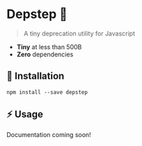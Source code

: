 # Depstep 👻

> A tiny deprecation utility for Javascript

* **Tiny** at less than 500B
* **Zero** dependencies


## 🔧 Installation

```
npm install --save depstep
```


## ⚡️ Usage

Documentation coming soon!
